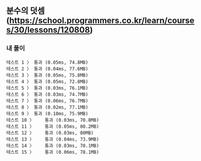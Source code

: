 ## 분수의 덧셈(https://school.programmers.co.kr/learn/courses/30/lessons/120808)

### 내 풀이

```text
테스트 1 〉	통과 (0.05ms, 74.8MB)
테스트 2 〉	통과 (0.04ms, 77.6MB)
테스트 3 〉	통과 (0.05ms, 75.8MB)
테스트 4 〉	통과 (0.05ms, 72.8MB)
테스트 5 〉	통과 (0.03ms, 76.1MB)
테스트 6 〉	통과 (0.03ms, 74.7MB)
테스트 7 〉	통과 (0.06ms, 76.7MB)
테스트 8 〉	통과 (0.02ms, 77.1MB)
테스트 9 〉	통과 (0.10ms, 75.9MB)
테스트 10 〉	통과 (0.03ms, 70.8MB)
테스트 11 〉	통과 (0.05ms, 80.2MB)
테스트 12 〉	통과 (0.03ms, 80MB)
테스트 13 〉	통과 (0.04ms, 73.9MB)
테스트 14 〉	통과 (0.03ms, 70.1MB)
테스트 15 〉	통과 (0.06ms, 78.1MB)
```